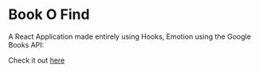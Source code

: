 # Book O Find

A React Application made entirely using Hooks, Emotion using the Google Books API:

Check it out [here](https://book-o-find.netlify.com/)

